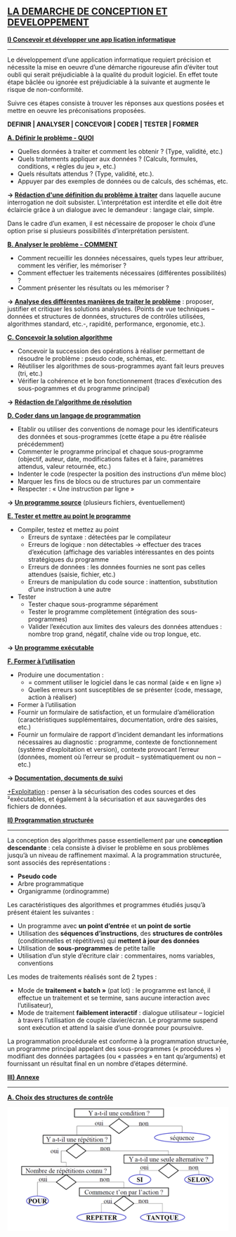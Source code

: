 ## <ins>**LA DEMARCHE DE CONCEPTION ET DEVELOPPEMENT**</ins>

<ins>**I) Concevoir et développer une app lication informatique**</ins>
____________________________

Le développement d’une application informatique requiert précision et nécessite la mise en oeuvre d’une démarche rigoureuse afin d’éviter tout oubli qui serait préjudiciable à la qualité du produit logiciel. En effet toute étape bâclée ou ignorée est préjudiciable à la suivante et augmente le risque de non-conformité.

Suivre ces étapes consiste à trouver les réponses aux questions posées et mettre en oeuvre les préconisations proposées.

**DEFINIR | ANALYSER | CONCEVOIR | CODER | TESTER | FORMER**

<ins>**A. Définir le problème - QUOI**</ins>

* Quelles données à traiter et comment les obtenir ? (Type, validité, etc.)
* Quels traitements appliquer aux données ? (Calculs, formules, conditions, « règles du jeu », etc.)
* Quels résultats attendus ? (Type, validité, etc.).
* Appuyer par des exemples de données ou de calculs, des schémas, etc.

**-> <ins>Rédaction d'une définition du problème à traiter</ins>** dans laquelle aucune interrogation ne doit subsister. L’interprétation est interdite et elle doit être éclaircie grâce à un dialogue avec le demandeur : langage clair, simple.

Dans le cadre d’un examen, il est nécessaire de proposer le choix d’une option prise si plusieurs possibilités d’interprétation persistent.

<ins>**B. Analyser le problème - COMMENT**</ins>

* Comment recueillir les données nécessaires, quels types leur attribuer, comment les vérifier, les mémoriser ?
* Comment effectuer les traitements nécessaires (différentes possibilités) ?
* Comment présenter les résultats ou les mémoriser ?

**-> <ins>Analyse des différentes manières de traiter le problème</ins>** : proposer, justifier et critiquer les solutions analysées. (Points de vue techniques – données et structures de données, structures de contrôles utilisées, algorithmes standard, etc.-, rapidité, performance, ergonomie, etc.).

<ins>**C. Concevoir la solution algorithme**</ins>

* Concevoir la succession des opérations à réaliser permettant de résoudre le problème : pseudo code, schémas, etc.
* Réutiliser les algorithmes de sous-programmes ayant fait leurs preuves (tri, etc.)
* Vérifier la cohérence et le bon fonctionnement (traces d’exécution des sous-pogrammes et du programme principal)

**-> <ins>Rédaction de l’algorithme de résolution</ins>**

<ins>**D. Coder dans un langage de programmation**</ins>

* Etablir ou utiliser des conventions de nomage pour les identificateurs des données et sous-programmes (cette étape a pu être réalisée précédemment)
* Commenter le programme principal et chaque sous-programme (objectif, auteur, date, modifications faites et à faire, paramètres attendus, valeur retournée, etc.)
* Indenter le code (respecter la position des instructions d’un même bloc)
* Marquer les fins de blocs ou de structures par un commentaire
* Respecter : « Une instruction par ligne »

**-> <ins>Un programme source</ins>** (plusieurs fichiers, éventuellement)

<ins>**E. Tester et mettre au point le programme**</ins>

* Compiler, testez et mettez au point
  * Erreurs de syntaxe : détectées par le compilateur
  * Erreurs de logique : non détectables -> effectuer des traces d’exécution (affichage des variables intéressantes en des points stratégiques du programme
  * Erreurs de données : les données fournies ne sont pas celles attendues (saisie, fichier, etc.)
  * Erreurs de manipulation du code source : inattention, substitution d’une instruction à une autre
* Tester
  * Tester chaque sous-programme séparément
  * Tester le programme complètement (intégration des sous-programmes)
  * Valider l’exécution aux limites des valeurs des données attendues : nombre trop grand, négatif, chaîne vide ou trop longue, etc.

**-> <ins>Un programme exécutable</ins>**

<ins>**F. Former à l’utilisation**</ins>

* Produire une documentation :
  * = comment utiliser le logiciel dans le cas normal (aide « en ligne »)
  * Quelles erreurs sont susceptibles de se présenter (code, message, action à réaliser)
* Former à l’utilisation
* Fournir un formulaire de satisfaction, et un formulaire d’amélioration (caractéristiques supplémentaires, documentation, ordre des saisies, etc.)
* Fournir un formulaire de rapport d’incident demandant les informations nécessaires au diagnostic : programme, contexte de fonctionnement (système d’exploitation et version), contexte provocant l’erreur (données, moment où l’erreur se produit – systématiquement ou non – etc.)


**-> <ins>Documentation, documents de suivi</ins>**

<ins>+Exploitation</ins> : penser à la sécurisation des codes sources et des ²exécutables, et également à la sécurisation et aux sauvegardes des fichiers de données.

<ins>**II) Programmation structurée**</ins>
____________________________

La conception des algorithmes passe essentiellement par une **conception descendante** : cela consiste à diviser le problème en sous problèmes jusqu’à un niveau de raffinement maximal.
A la programmation structurée, sont associés des représentations :

* **Pseudo code**
* Arbre programmatique
* Organigramme (ordinogramme)

Les caractéristiques des algorithmes et programmes étudiés jusqu’à présent étaient les suivantes :

* Un programme avec **un point d’entrée** et **un point de sortie**
* Utilisation des **séquences d’instructions**, des **structures de contrôles** (conditionnelles et répétitives) qui **mettent à jour des données**
* Utilisation de **sous-programmes** de petite taille
* Utilisation d’un style d’écriture clair : commentaires, noms variables, conventions

Les modes de traitements réalisés sont de 2 types :

* Mode de **traitement « batch »** (pat lot) : le programme est lancé, il effectue un traitement et se termine, sans aucune interaction avec l’utilisateur),
* Mode de traitement **faiblement interactif** : dialogue utilisateur – logiciel à travers l’utilisation de couple clavier/écran. Le programme suspend sont exécution et attend la saisie d’une donnée pour poursuivre.

La programmation procédurale est conforme à la programmation structurée, un programme principal appelant des sous-programmes (« procédures ») modifiant des données partagées (ou « passées » en tant qu’arguments) et fournissant un résultat final en un nombre d’étapes déterminé.

<ins>**III) Annexe**</ins>
____________________________

<ins>**A. Choix des structures de contrôle**</ins>

![Image51](images/img51.PNG)